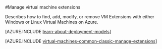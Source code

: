 <properties
 pageTitle="Manage virtual machine extensions | Microsoft Azure"
 description="Describes how to add, find, update, and remove extensions for Azure virtual machines, in the classic deployment model."
 services="virtual-machines-linux"
 documentationCenter=""
 authors="squillace"
 manager="timlt"
 editor=""
 tags="azure-service-management"/>
<tags
 ms.service="virtual-machines-linux"
 ms.devlang="na"
 ms.topic="article"
 ms.tgt_pltfrm="vm-linux"
 ms.workload="infrastructure-services"
 ms.date="08/29/2016"
 ms.author="rasquill"/>

#Manage virtual machine extensions

Describes how to find, add, modify, or remove VM Extensions with either Windows or Linux Virtual Machines on Azure.

[AZURE.INCLUDE [learn-about-deployment-models](../../includes/learn-about-deployment-models-classic-include.md)]

[AZURE.INCLUDE [virtual-machines-common-classic-manage-extensions](../../includes/virtual-machines-common-classic-manage-extensions.md)]
